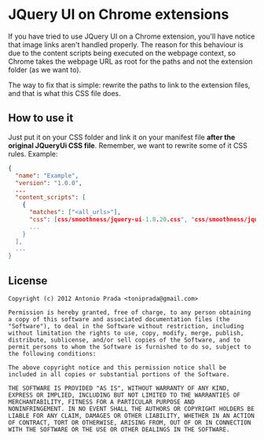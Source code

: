 # JQuery UI on Chrome extensions

If you have tried to use JQuery UI on a Chrome extension, you'll have notice that image links aren't handled properly.
The reason for this behaviour is due to the content scripts being executed on the webpage context, so Chrome takes the webpage URL as root for the paths and not the extension folder (as we want to).

The way to fix that is simple: rewrite the paths to link to the extension files, and that is what this CSS file does.

## How to use it

Just put it on your CSS folder and link it on your manifest file **after the original JQueryUi CSS file**. Remember, we want to rewrite some of it CSS rules. Example:

```json
{
  "name": "Example",
  "version": "1.0.0",
  ...
  "content_scripts": [
    {
      "matches": ["<all_urls>"],
      "css": [css/smoothness/jquery-ui-1.8.20.css", "css/smoothness/jquery-ui-1.8.20-chrome-extension.css"],
      ...
    }
  ],
  ...
}
```

## License

```
Copyright (c) 2012 Antonio Prada <toniprada@gmail.com>

Permission is hereby granted, free of charge, to any person obtaining
a copy of this software and associated documentation files (the
"Software"), to deal in the Software without restriction, including
without limitation the rights to use, copy, modify, merge, publish,
distribute, sublicense, and/or sell copies of the Software, and to
permit persons to whom the Software is furnished to do so, subject to
the following conditions:

The above copyright notice and this permission notice shall be
included in all copies or substantial portions of the Software.

THE SOFTWARE IS PROVIDED "AS IS", WITHOUT WARRANTY OF ANY KIND,
EXPRESS OR IMPLIED, INCLUDING BUT NOT LIMITED TO THE WARRANTIES OF
MERCHANTABILITY, FITNESS FOR A PARTICULAR PURPOSE AND
NONINFRINGEMENT. IN NO EVENT SHALL THE AUTHORS OR COPYRIGHT HOLDERS BE
LIABLE FOR ANY CLAIM, DAMAGES OR OTHER LIABILITY, WHETHER IN AN ACTION
OF CONTRACT, TORT OR OTHERWISE, ARISING FROM, OUT OF OR IN CONNECTION
WITH THE SOFTWARE OR THE USE OR OTHER DEALINGS IN THE SOFTWARE.
```





